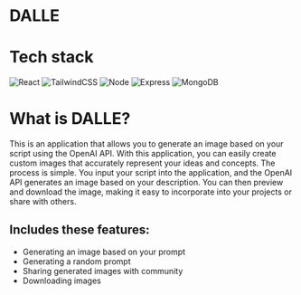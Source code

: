 # DALLE

# Tech stack

![React](https://img.shields.io/badge/-React.js-000?logo=react)
![TailwindCSS](https://img.shields.io/badge/-TailwindCSS-000?logo=tailwindcss)
![Node](https://img.shields.io/badge/-Node.js-000?logo=node.js)
![Express](https://img.shields.io/badge/-Express-000?logo=express)
![MongoDB](https://img.shields.io/badge/-MongoDB-000?logo=mongodb)

# What is DALLE?

This is an application that allows you to generate an image based on your script using the OpenAI API. With this application, you can easily create custom images that accurately represent your ideas and concepts.
The process is simple. You input your script into the application, and the OpenAI API generates an image based on your description. You can then preview and download the image, making it easy to incorporate into your projects or share with others.

## Includes these features:

- Generating an image based on your prompt
- Generating a random prompt
- Sharing generated images with community
- Downloading images
